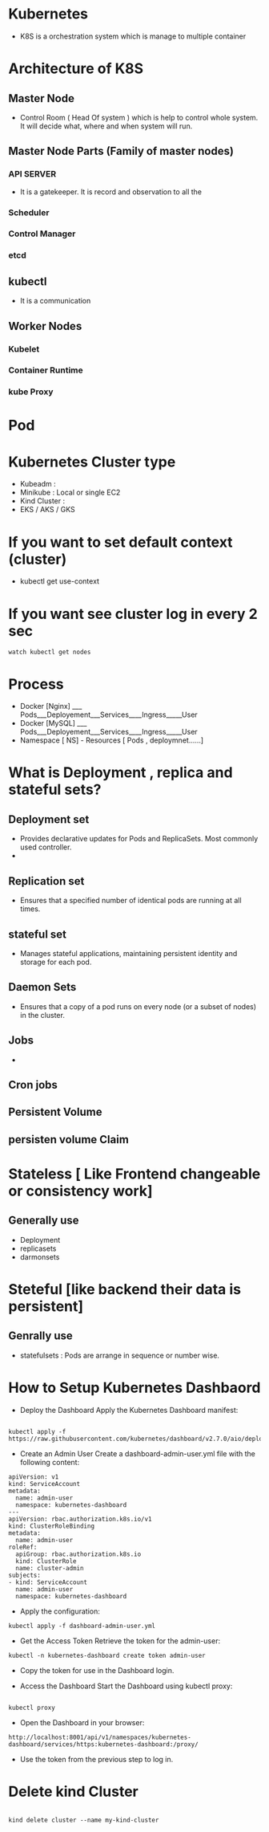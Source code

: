 # Kubernetes 
- K8S is a orchestration system which is manage to multiple container


# Architecture of K8S
## Master Node
- Control Room ( Head Of system ) which is help to control whole system. It will decide what, where and when system will run. 
## Master Node Parts (Family of master nodes)
### API SERVER 
- It is a gatekeeper. It is record and observation to all the 
### Scheduler 

### Control Manager 

### etcd 

## kubectl 
- It is a communication 



## Worker Nodes
### Kubelet 

### Container Runtime 


### kube Proxy 



# Pod 



# Kubernetes Cluster type 
- Kubeadm : 
- Minikube : Local or single EC2 
- Kind Cluster : 
- EKS / AKS / GKS


# If you want to set default context (cluster)
- kubectl get use-context <your-cluster-name>


# If you want see cluster log in every 2 sec 
```
watch kubectl get nodes
```


# Process 
- Docker [Nginx] ___ Pods___Deployement___Services____Ingress_____User
- Docker [MySQL] ___ Pods___Deployement___Services____Ingress_____User
- Namespace [ NS] - Resources [ Pods , deploymnet......]

# What is Deployment , replica and stateful sets?
## Deployment set
- Provides declarative updates for Pods and ReplicaSets. Most commonly used controller.
- 
## Replication set 
-  Ensures that a specified number of identical pods are running at all times.

## stateful set 
- Manages stateful applications, maintaining persistent identity and storage for each pod.

## Daemon Sets
- Ensures that a copy of a pod runs on every node (or a subset of nodes) in the cluster.

## Jobs
- 

## Cron jobs


## Persistent Volume 

## persisten volume Claim 


# Stateless [ Like Frontend changeable or consistency work]
## Generally use 
- Deployment 
- replicasets
- darmonsets
# Steteful [like backend their data is persistent]
## Genrally use 
- statefulsets : Pods are arrange in sequence or number wise. 



# How to Setup Kubernetes Dashbaord
- Deploy the Dashboard Apply the Kubernetes Dashboard manifest:
```

kubectl apply -f https://raw.githubusercontent.com/kubernetes/dashboard/v2.7.0/aio/deploy/recommended.yaml
```
- Create an Admin User Create a dashboard-admin-user.yml file with the following content:
```
apiVersion: v1
kind: ServiceAccount
metadata:
  name: admin-user
  namespace: kubernetes-dashboard
---
apiVersion: rbac.authorization.k8s.io/v1
kind: ClusterRoleBinding
metadata:
  name: admin-user
roleRef:
  apiGroup: rbac.authorization.k8s.io
  kind: ClusterRole
  name: cluster-admin
subjects:
- kind: ServiceAccount
  name: admin-user
  namespace: kubernetes-dashboard
```
  - Apply the configuration:
```
kubectl apply -f dashboard-admin-user.yml
```

- Get the Access Token Retrieve the token for the admin-user:
```
kubectl -n kubernetes-dashboard create token admin-user
```
- Copy the token for use in the Dashboard login.

- Access the Dashboard Start the Dashboard using kubectl proxy:
```

kubectl proxy
```
- Open the Dashboard in your browser:
```
http://localhost:8001/api/v1/namespaces/kubernetes-dashboard/services/https:kubernetes-dashboard:/proxy/
```
- Use the token from the previous step to log in.

# Delete kind Cluster 
```

kind delete cluster --name my-kind-cluster
```
